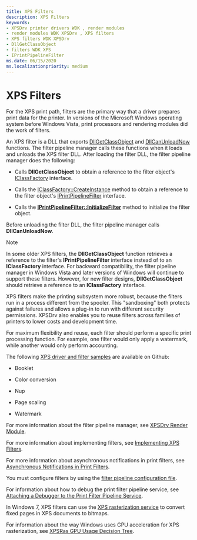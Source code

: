 ```yaml
---
title: XPS Filters
description: XPS Filters
keywords:
- XPSDrv printer drivers WDK , render modules
- render modules WDK XPSDrv , XPS filters
- XPS filters WDK XPSDrv
- DllGetClassObject
- filters WDK XPS
- IPrintPipelineFilter
ms.date: 06/15/2020
ms.localizationpriority: medium
---
```


# XPS Filters

For the XPS print path, filters are the primary way that a driver prepares print data for the printer. In versions of the Microsoft Windows operating system before Windows Vista, print processors and rendering modules did the work of filters.

An XPS filter is a DLL that exports [DllGetClassObject](/windows/win32/api/combaseapi/nf-combaseapi-dllgetclassobject) and [DllCanUnloadNow](/windows/win32/api/combaseapi/nf-combaseapi-dllcanunloadnow) functions. The filter pipeline manager calls these functions when it loads and unloads the XPS filter DLL. After loading the filter DLL, the filter pipeline manager does the following:

- Calls **DllGetClassObject** to obtain a reference to the filter object's [IClassFactory](/windows/win32/api/unknwn/nn-unknwn-iclassfactory) interface.

- Calls the [IClassFactory::CreateInstance](/windows/win32/api/unknwn/nf-unknwn-iclassfactory-createinstance) method to obtain a reference to the filter object's [IPrintPipelineFilter](/windows-hardware/drivers/ddi/filterpipeline/nn-filterpipeline-iprintpipelinefilter) interface.

- Calls the [**IPrintPipelineFilter::InitializeFilter**](/windows-hardware/drivers/ddi/filterpipeline/nf-filterpipeline-iprintpipelinefilter-initializefilter) method to initialize the filter object.

Before unloading the filter DLL, the filter pipeline manager calls **DllCanUnloadNow**.

> [!NOTE]
> In some older XPS filters, the **DllGetClassObject** function retrieves a reference to the filter's **IPrintPipelineFilter** interface instead of to an **IClassFactory** interface. For backward compatibility, the filter pipeline manager in Windows Vista and later versions of Windows will continue to support these filters. However, for new filter designs, **DllGetClassObject** should retrieve a reference to an **IClassFactory** interface.

XPS filters make the printing subsystem more robust, because the filters run in a process different from the spooler. This "sandboxing" both protects against failures and allows a plug-in to run with different security permissions. XPSDrv also enables you to reuse filters across families of printers to lower costs and development time.

For maximum flexibility and reuse, each filter should perform a specific print processing function. For example, one filter would only apply a watermark, while another would only perform accounting.

The following [XPS driver and filter samples](/samples/microsoft/windows-driver-samples/xpsdrv-driver-and-filter-sample/) are available on Github:

- Booklet

- Color conversion

- Nup

- Page scaling

- Watermark

For more information about the filter pipeline manager, see [XPSDrv Render Module](xpsdrv-render-module.md).

For more information about implementing filters, see [Implementing XPS Filters](implementing-xps-filters.md).

For more information about asynchronous notifications in print filters, see [Asynchronous Notifications in Print Filters](asynchronous-notifications-in-print-filters.md).

You must configure filters by using the [filter pipeline configuration file](filter-pipeline-configuration-file.md).

For information about how to debug the print filter pipeline service, see [Attaching a Debugger to the Print Filter Pipeline Service](attaching-a-debugger-to-the-print-filter-pipeline-service.md).

In Windows 7, XPS filters can use the [XPS rasterization service](using-the-xps-rasterization-service.md) to convert fixed pages in XPS documents to bitmaps.

For information about the way Windows uses GPU acceleration for XPS rasterization, see [XPSRas GPU Usage Decision Tree](xpsras-usage-decision-tree.md).
